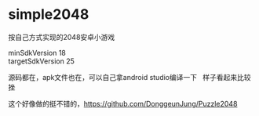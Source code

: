 # simple2048
按自己方式实现的2048安卓小游戏   

minSdkVersion 18  
targetSdkVersion 25  

源码都在，apk文件也在，可以自己拿android studio编译一下   
样子看起来比较挫

这个好像做的挺不错的，https://github.com/DonggeunJung/Puzzle2048
